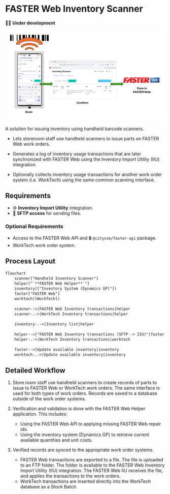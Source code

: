 # FASTER Web Inventory Scanner

🧑‍💻 **Under development**

![Inventory Scanner Module Workflow](./docs/scanConfirmView.png)

A solution for issuing inventory using handheld barcode scanners.

- Lets storeroom staff use handheld scanners to issue parts on FASTER Web work orders.

- Generates a log of inventory usage transactions that are later synchronized with FASTER Web
  using the Inventory Import Utility (IIU) integration.

- Optionally collects inventory usage transactions for another work order system (i.e. WorkTech)
  using the same common scanning interface.

## Requirements

- ⚙️ **Inventory Import Utility** integration.
- 📂 **SFTP access** for sending files.

### Optional Requirements

- Access to the FASTER Web API and 🔒 `@cityssm/faster-api` package.
- WorkTech work order system.

## Process Layout

```mermaid
flowchart
    scanner["Handheld Inventory Scanner"]
    helper["`**FASTER Web Helper**`"]
    inventory(["Inventory System (Dynamics GP)"])
    faster["FASTER Web"]
    worktech([WorkTech])

    scanner-->|FASTER Web Inventory transactions|helper
    scanner-.->|WorkTech Inventory transactions|helper

    inventory-.->|Inventory list|helper

    helper-->|"FASTER Web Inventory transactions (SFTP -> IIU)"|faster
    helper-.->|WorkTech Inventory transactions|worktech

    faster-->|Update available inventory|inventory
    worktech-.->|Update available inventory|inventory
```

## Detailed Workflow

1. Store room staff use handheld scanners to create records of parts to issue to
   FASTER Web or WorkTech work orders.
   The same interface is used for both types of work orders.
   Records are saved to a database outside of the work order systems.

2. Verification and validation is done with the FASTER Web Helper application.
   This includes:

   - Using the FASTER Web API to applying missing FASTER Web repair ids.
   - Using the inventory system (Dynamics GP) to retrieve current available quantities and unit costs.

3. Verified records are synced to the appropriate work order systems.
   - FASTER Web transactions are exported to a file.
     The file is uploaded to an FTP folder.
     The folder is available to the FASTER Web Inventory Import Utility (IIU) integration.
     The FASTER Web IIU receives the file, and applies the transactions to the work orders.
   - WorkTech transactions are inserted directly into the WorkTech database
     as a Stock Batch.

